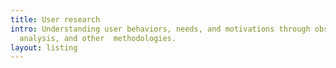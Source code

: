 ```yaml
---
title: User research
intro: Understanding user behaviors, needs, and motivations through observation, task
  analysis, and other  methodologies.
layout: listing
---
```

